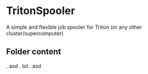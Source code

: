 # TritonSpooler
A simple and flexible job spooler for Triton (or any other cluster/supercomputer)


## Folder content
. asd
. lol
. asd
